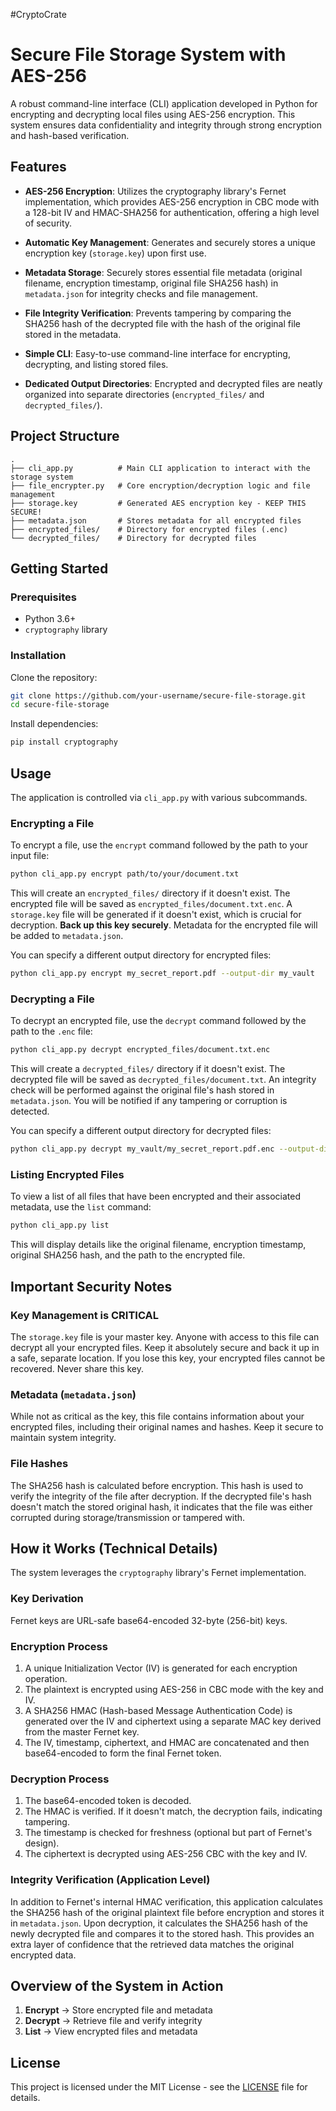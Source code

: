 
#CryptoCrate

# Secure File Storage System with AES-256

A robust command-line interface (CLI) application developed in Python for encrypting and decrypting local files using AES-256 encryption. This system ensures data confidentiality and integrity through strong encryption and hash-based verification.

## Features

- **AES-256 Encryption**: Utilizes the cryptography library's Fernet implementation, which provides AES-256 encryption in CBC mode with a 128-bit IV and HMAC-SHA256 for authentication, offering a high level of security.
  
- **Automatic Key Management**: Generates and securely stores a unique encryption key (`storage.key`) upon first use.

- **Metadata Storage**: Securely stores essential file metadata (original filename, encryption timestamp, original file SHA256 hash) in `metadata.json` for integrity checks and file management.

- **File Integrity Verification**: Prevents tampering by comparing the SHA256 hash of the decrypted file with the hash of the original file stored in the metadata.

- **Simple CLI**: Easy-to-use command-line interface for encrypting, decrypting, and listing stored files.

- **Dedicated Output Directories**: Encrypted and decrypted files are neatly organized into separate directories (`encrypted_files/` and `decrypted_files/`).

## Project Structure
```
.
├── cli_app.py          # Main CLI application to interact with the storage system
├── file_encrypter.py   # Core encryption/decryption logic and file management
├── storage.key         # Generated AES encryption key - KEEP THIS SECURE!
├── metadata.json       # Stores metadata for all encrypted files
├── encrypted_files/    # Directory for encrypted files (.enc)
└── decrypted_files/    # Directory for decrypted files
```

## Getting Started

### Prerequisites
- Python 3.6+
- `cryptography` library

### Installation
Clone the repository:

```bash
git clone https://github.com/your-username/secure-file-storage.git
cd secure-file-storage
```

Install dependencies:

```bash
pip install cryptography
```

## Usage

The application is controlled via `cli_app.py` with various subcommands.

### Encrypting a File
To encrypt a file, use the `encrypt` command followed by the path to your input file:

```bash
python cli_app.py encrypt path/to/your/document.txt
```

This will create an `encrypted_files/` directory if it doesn't exist. The encrypted file will be saved as `encrypted_files/document.txt.enc`. A `storage.key` file will be generated if it doesn't exist, which is crucial for decryption. **Back up this key securely**. Metadata for the encrypted file will be added to `metadata.json`.

You can specify a different output directory for encrypted files:

```bash
python cli_app.py encrypt my_secret_report.pdf --output-dir my_vault
```

### Decrypting a File
To decrypt an encrypted file, use the `decrypt` command followed by the path to the `.enc` file:

```bash
python cli_app.py decrypt encrypted_files/document.txt.enc
```

This will create a `decrypted_files/` directory if it doesn't exist. The decrypted file will be saved as `decrypted_files/document.txt`. An integrity check will be performed against the original file's hash stored in `metadata.json`. You will be notified if any tampering or corruption is detected.

You can specify a different output directory for decrypted files:

```bash
python cli_app.py decrypt my_vault/my_secret_report.pdf.enc --output-dir retrieved_documents
```

### Listing Encrypted Files
To view a list of all files that have been encrypted and their associated metadata, use the `list` command:

```bash
python cli_app.py list
```

This will display details like the original filename, encryption timestamp, original SHA256 hash, and the path to the encrypted file.

## Important Security Notes

### Key Management is CRITICAL
The `storage.key` file is your master key. Anyone with access to this file can decrypt all your encrypted files. Keep it absolutely secure and back it up in a safe, separate location. If you lose this key, your encrypted files cannot be recovered. Never share this key.

### Metadata (`metadata.json`)
While not as critical as the key, this file contains information about your encrypted files, including their original names and hashes. Keep it secure to maintain system integrity.

### File Hashes
The SHA256 hash is calculated before encryption. This hash is used to verify the integrity of the file after decryption. If the decrypted file's hash doesn't match the stored original hash, it indicates that the file was either corrupted during storage/transmission or tampered with.

## How it Works (Technical Details)

The system leverages the `cryptography` library's Fernet implementation.

### Key Derivation
Fernet keys are URL-safe base64-encoded 32-byte (256-bit) keys.

### Encryption Process
1. A unique Initialization Vector (IV) is generated for each encryption operation.
2. The plaintext is encrypted using AES-256 in CBC mode with the key and IV.
3. A SHA256 HMAC (Hash-based Message Authentication Code) is generated over the IV and ciphertext using a separate MAC key derived from the master Fernet key.
4. The IV, timestamp, ciphertext, and HMAC are concatenated and then base64-encoded to form the final Fernet token.

### Decryption Process
1. The base64-encoded token is decoded.
2. The HMAC is verified. If it doesn't match, the decryption fails, indicating tampering.
3. The timestamp is checked for freshness (optional but part of Fernet's design).
4. The ciphertext is decrypted using AES-256 CBC with the key and IV.

### Integrity Verification (Application Level)
In addition to Fernet's internal HMAC verification, this application calculates the SHA256 hash of the original plaintext file before encryption and stores it in `metadata.json`. Upon decryption, it calculates the SHA256 hash of the newly decrypted file and compares it to the stored hash. This provides an extra layer of confidence that the retrieved data matches the original encrypted data.

## Overview of the System in Action

1. **Encrypt** → Store encrypted file and metadata
2. **Decrypt** → Retrieve file and verify integrity
3. **List** → View encrypted files and metadata

## License

This project is licensed under the MIT License - see the [LICENSE](LICENSE) file for details.


